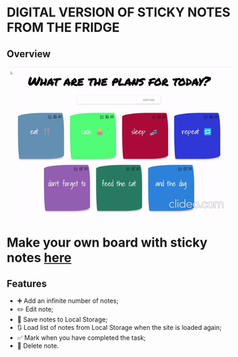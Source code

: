 # DIGITAL VERSION OF STICKY NOTES FROM THE FRIDGE

## Overview

![alt text](./src/assets/overview.gif)

# Make your own board with sticky notes [here](https://sticky-notes-nat-laz.vercel.app/)

## Features

- ➕ Add an infinite number of notes;
- ✏️ Edit note;
- 💾 Save notes to Local Storage;
- 🔃 Load list of notes from Local Storage when the site is loaded again;
- ✅ Mark when you have completed the task;
- 🚮 Delete note.

##
